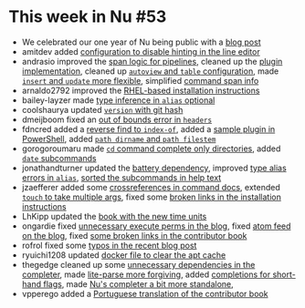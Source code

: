 # This week in Nu #53

* We celebrated our one year of Nu being public with a [blog post](http://www.nushell.sh/blog/2020/08/23/year_of_nushell.html)
* amitdev added [configuration to disable hinting in the line editor](https://github.com/nushell/nushell/pull/2405)
* andrasio improved the [span logic for pipelines](https://github.com/nushell/nushell/pull/2441), cleaned up the [plugin implementation](https://github.com/nushell/nushell/pull/2433), cleaned up [`autoview` and `table` configuration](https://github.com/nushell/nushell/pull/2425), made [`insert` and `update` more flexible](https://github.com/nushell/nushell/pull/2423), simplified [command span info](https://github.com/nushell/nushell/pull/2404)
* arnaldo2792 improved the [RHEL-based installation instructions](https://github.com/nushell/book/pull/126)
* bailey-layzer made [type inference in `alias` optional](https://github.com/nushell/nushell/pull/2418)
* coolshaurya updated [`version` with git hash](https://github.com/nushell/nushell/pull/2390)
* dmeijboom fixed an [out of bounds error in `headers`](https://github.com/nushell/nushell/pull/2437)
* fdncred added a [reverse find to `index-of`](https://github.com/nushell/nushell/pull/2430), added a [sample plugin in PowerShell](https://github.com/nushell/nushell/pull/2429), added [`path dirname` and `path filestem`](https://github.com/nushell/nushell/pull/2428)
* gorogoroumaru made [`cd` command complete only directories](https://github.com/nushell/nushell/pull/2431), added [`date` subcommands](https://github.com/nushell/nushell/pull/2383)
* jonathandturner updated the [battery dependency](https://github.com/nushell/nushell/pull/2413), improved [type alias errors in `alias`](https://github.com/nushell/nushell/pull/2399), [sorted the subcommands in help text](https://github.com/nushell/nushell/pull/2396)
* jzaefferer added some [crossreferences in command docs](https://github.com/nushell/nushell/pull/2417), extended [`touch` to take multiple args](https://github.com/nushell/nushell/pull/2386), fixed some [broken links in the installation instructions](https://github.com/nushell/nushell.github.io/pull/58)
* LhKipp updated the [book with the new time units](https://github.com/nushell/book/pull/125)
* ongardie fixed [unnecessary execute perms in the blog](https://github.com/nushell/blog/pull/26), fixed [atom feed on the blog](https://github.com/nushell/blog/pull/25), fixed [some broken links in the contributor book](https://github.com/nushell/contributor-book/pull/30)
* rofrol fixed some [typos in the recent blog post](https://github.com/nushell/blog/pull/24)
* ryuichi1208 updated [docker file to clear the apt cache](https://github.com/nushell/nushell/pull/2394)
* thegedge cleaned up some [unnecessary dependencies in the completer](https://github.com/nushell/nushell/pull/2435), made [lite-parse more forgiving](https://github.com/nushell/nushell/pull/2389), added [completions for short-hand flags](https://github.com/nushell/nushell/pull/2388), made [Nu's completer a bit more standalone](https://github.com/nushell/nushell/pull/2387), 
* vpperego added a [Portuguese translation of the contributor book](https://github.com/nushell/contributor-book/pull/29)
